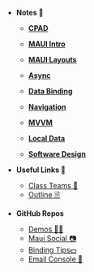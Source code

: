 - **Notes 📓** 
  - [**CPAD**](notes/Lecture1_CPAD.md)
  
  - [**MAUI Intro**](notes/Lecture2_MAUI_Architecture.md)
  
  - [**MAUI Layouts**](notes/Lecture3_MAUILayouts.md)
  
  - [**Async**](notes/Lecture4_Asynchronous_Programming.md)
  
  - [**Data Binding**](notes/Lecture5_DataBinding.md)
  
  - [**Navigation**](notes/Lecture5_Navigation.md)
  
  - [**MVVM**](notes/Lecture7_DesignPatterns_MVVM.md)
  
  - [**Local Data**](notes/Lecture8_SavingData.md)
  
  - [**Software Design**](notes/Lecture9_SoftwareDesign)
  
    
  
- **Useful Links 🔗**
  
  - [Class Teams 💬](https://teams.microsoft.com/l/team/19%3AO6W4FAHaNWqDTgJvw9R34xKNKoRiwL3EP1GEdig7ATk1%40thread.tacv2/conversations?groupId=d427b10f-cfd1-4e14-ad02-c727ffe38b15&tenantId=22c202c2-382c-447b-a023-d0a866d1d426)
  - [Outline 🗎](https://john-abbott-college.github.io/6A6-Notes/files//WINTER_2025_COMPUTER_SCIENCE.420-6A6-AB.BADAWYY.pdf)
  
- **GitHub Repos**
  - [Demos 👩‍🏫](https://github.com/AppDevIII-Code/Demos-w25)
  - [Maui Social 📷](https://github.com/AppDevIII-Code/MauiSocial)
  - [Binding Tips💵](https://github.com/AppDevIII-Code/BindingTips)
  - [Email Console 📧](https://github.com/AppDevIII-Code/EmailConsoleApp.git)

